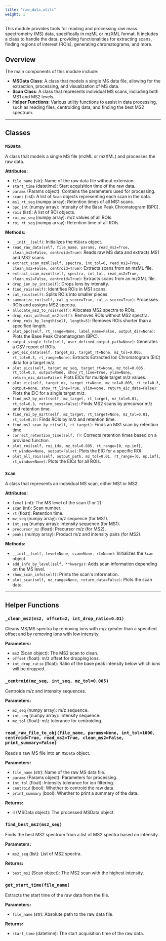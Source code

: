 ```yaml
---
title: "raw_data_utils"
weight: 1
---
```


This module provides tools for reading and processing raw mass spectrometry (MS) data, specifically in mzML or mzXML format. It includes a class to handle the data, providing functionalities for extracting scans, finding regions of interest (ROIs), generating chromatograms, and more.

## Overview

The main components of this module include:

- **MSData Class**: A class that models a single MS data file, allowing for the extraction, processing, and visualization of MS data.
- **Scan Class**: A class that represents individual MS scans, including both MS1 and MS2 levels.
- **Helper Functions**: Various utility functions to assist in data processing, such as reading files, centroiding data, and finding the best MS2 spectrum.

---

## Classes

### `MSData`

A class that models a single MS file (mzML or mzXML) and processes the raw data.

**Attributes:**

- `file_name` (str): Name of the raw data file without extension.
- `start_time` (datetime): Start acquisition time of the raw data.
- `params` (Params object): Contains the parameters used for processing.
- `scans` (list): A list of `Scan` objects representing each scan in the data.
- `ms1_rt_seq` (numpy array): Retention times of all MS1 scans.
- `bpc_int` (numpy array): Intensity of the Base Peak Chromatogram (BPC).
- `rois` (list): A list of ROI objects.
- `roi_mz_seq` (numpy array): m/z values of all ROIs.
- `roi_rt_seq` (numpy array): Retention time of all ROIs.

**Methods:**

- `__init__(self)`: Initializes the `MSData` object.
- `read_raw_data(self, file_name, params, read_ms2=True, clean_ms2=False, centroid=True)`: Reads raw MS data and extracts MS1 and MS2 scans.
- `extract_scan_mzml(self, spectra, int_tol=0, read_ms2=True, clean_ms2=False, centroid=True)`: Extracts scans from an mzML file.
- `extract_scan_mzxml(self, spectra, int_tol, read_ms2=True, clean_ms2=False, centroid=True)`: Extracts scans from an mzXML file.
- `drop_ion_by_int(self)`: Drops ions by intensity.
- `find_rois(self)`: Identifies ROIs in MS1 scans.
- `cut_rois(self)`: Splits ROIs into smaller pieces.
- `summarize_roi(self, cal_g_score=True, cal_a_score=True)`: Processes ROIs and assigns MS2 spectra.
- `allocate_ms2_to_rois(self)`: Allocates MS2 spectra to ROIs.
- `drop_rois_without_ms2(self)`: Removes ROIs without MS2 spectra.
- `drop_rois_by_length(self, length=5)`: Removes ROIs shorter than a specified length.
- `plot_bpc(self, rt_range=None, label_name=False, output_dir=None)`: Plots the Base Peak Chromatogram (BPC).
- `output_single_file(self, user_defined_output_path=None)`: Generates a CSV report of ROIs.
- `get_eic_data(self, target_mz, target_rt=None, mz_tol=0.005, rt_tol=0.3, rt_range=None)`: Extracts Extracted Ion Chromatogram (EIC) data for a target m/z.
- `plot_eics(self, target_mz_seq, target_rt=None, mz_tol=0.005, rt_tol=0.3, output=None, show_rt_line=True, ylim=None, return_eic_data=False)`: Plots EICs for multiple target m/z values.
- `plot_eic(self, target_mz, target_rt=None, mz_tol=0.005, rt_tol=0.3, output=None, show_rt_line=True, ylim=None, return_eic_data=False)`: Plots the EIC for a single target m/z.
- `find_ms2_by_mzrt(self, mz_target, rt_target, mz_tol=0.01, rt_tol=0.3, return_best=False)`: Finds MS2 scans by precursor m/z and retention time.
- `find_roi_by_mzrt(self, mz_target, rt_target=None, mz_tol=0.01, rt_tol=0.3)`: Finds ROIs by m/z and retention time.
- `find_ms1_scan_by_rt(self, rt_target)`: Finds an MS1 scan by retention time.
- `correct_retention_time(self, f)`: Corrects retention times based on a provided function.
- `plot_roi(self, roi_idx, mz_tol=0.005, rt_range=[0, np.inf], rt_window=None, output=False)`: Plots the EIC for a specific ROI.
- `plot_all_rois(self, output_path, mz_tol=0.01, rt_range=[0, np.inf], rt_window=None)`: Plots the EICs for all ROIs.

### `Scan`

A class that represents an individual MS scan, either MS1 or MS2.

**Attributes:**

- `level` (int): The MS level of the scan (1 or 2).
- `scan` (int): Scan number.
- `rt` (float): Retention time.
- `mz_seq` (numpy array): m/z sequence (for MS1).
- `int_seq` (numpy array): Intensity sequence (for MS1).
- `precursor_mz` (float): Precursor m/z (for MS2).
- `peaks` (numpy array): Product m/z and intensity pairs (for MS2).

**Methods:**

- `__init__(self, level=None, scan=None, rt=None)`: Initializes the `Scan` object.
- `add_info_by_level(self, **kwargs)`: Adds scan information depending on the MS level.
- `show_scan_info(self)`: Prints the scan's information.
- `plot_scan(self, mz_range=None, return_data=False)`: Plots the scan data.

---

## Helper Functions

### `_clean_ms2(ms2, offset=2, int_drop_ratio=0.01)`

Cleans MS/MS spectra by removing ions with m/z greater than a specified offset and by removing ions with low intensity.

**Parameters:**

- `ms2` (Scan object): The MS2 scan to clean.
- `offset` (float): m/z offset for dropping ions.
- `int_drop_ratio` (float): Ratio of the base peak intensity below which ions will be dropped.

### `_centroid(mz_seq, int_seq, mz_tol=0.005)`

Centroids m/z and intensity sequences.

**Parameters:**

- `mz_seq` (numpy array): m/z sequence.
- `int_seq` (numpy array): Intensity sequence.
- `mz_tol` (float): m/z tolerance for centroiding.

### `read_raw_file_to_obj(file_name, params=None, int_tol=1000, centroid=True, read_ms2=True, clean_ms2=False, print_summary=False)`

Reads a raw MS file into an `MSData` object.

**Parameters:**

- `file_name` (str): Name of the raw MS data file.
- `params` (Params object): Parameters for processing.
- `int_tol` (float): Intensity tolerance for ion filtering.
- `centroid` (bool): Whether to centroid the raw data.
- `print_summary` (bool): Whether to print a summary of the data.

**Returns:**

- `d` (MSData object): The processed MSData object.

### `find_best_ms2(ms2_seq)`

Finds the best MS2 spectrum from a list of MS2 spectra based on intensity.

**Parameters:**

- `ms2_seq` (list): List of MS2 spectra.

**Returns:**

- `best_ms2` (Scan object): The MS2 scan with the highest intensity.

### `get_start_time(file_name)`

Extracts the start time of the raw data from the file.

**Parameters:**

- `file_name` (str): Absolute path to the raw data file.

**Returns:**

- `start_time` (datetime): The start acquisition time of the raw data.
